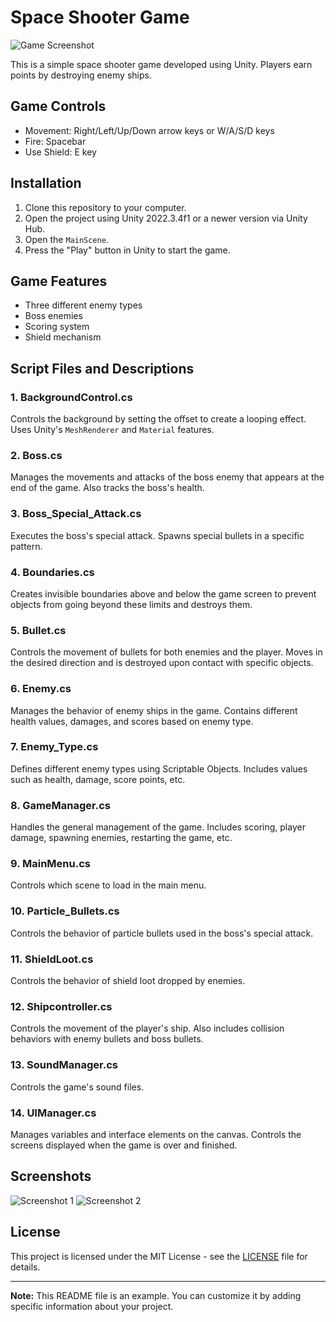 # Space Shooter Game

![Game Screenshot](screenshots/screenshot.png)

This is a simple space shooter game developed using Unity. Players earn points by destroying enemy ships.

## Game Controls

- Movement: Right/Left/Up/Down arrow keys or W/A/S/D keys
- Fire: Spacebar
- Use Shield: E key

## Installation

1. Clone this repository to your computer.
2. Open the project using Unity 2022.3.4f1 or a newer version via Unity Hub.
3. Open the `MainScene`.
4. Press the "Play" button in Unity to start the game.

## Game Features

- Three different enemy types
- Boss enemies
- Scoring system
- Shield mechanism

## Script Files and Descriptions

### 1. BackgroundControl.cs

Controls the background by setting the offset to create a looping effect. Uses Unity's `MeshRenderer` and `Material` features.

### 2. Boss.cs

Manages the movements and attacks of the boss enemy that appears at the end of the game. Also tracks the boss's health.

### 3. Boss_Special_Attack.cs

Executes the boss's special attack. Spawns special bullets in a specific pattern.

### 4. Boundaries.cs

Creates invisible boundaries above and below the game screen to prevent objects from going beyond these limits and destroys them.

### 5. Bullet.cs

Controls the movement of bullets for both enemies and the player. Moves in the desired direction and is destroyed upon contact with specific objects.

### 6. Enemy.cs

Manages the behavior of enemy ships in the game. Contains different health values, damages, and scores based on enemy type.

### 7. Enemy_Type.cs

Defines different enemy types using Scriptable Objects. Includes values such as health, damage, score points, etc.

### 8. GameManager.cs

Handles the general management of the game. Includes scoring, player damage, spawning enemies, restarting the game, etc.

### 9. MainMenu.cs

Controls which scene to load in the main menu.

### 10. Particle_Bullets.cs

Controls the behavior of particle bullets used in the boss's special attack.

### 11. ShieldLoot.cs

Controls the behavior of shield loot dropped by enemies.

### 12. Shipcontroller.cs

Controls the movement of the player's ship. Also includes collision behaviors with enemy bullets and boss bullets.

### 13. SoundManager.cs

Controls the game's sound files.

### 14. UIManager.cs

Manages variables and interface elements on the canvas. Controls the screens displayed when the game is over and finished.

## Screenshots

![Screenshot 1](screenshots/screenshot1.png)
![Screenshot 2](screenshots/screenshot2.png)

## License

This project is licensed under the MIT License - see the [LICENSE](LICENSE) file for details.

---

**Note:** This README file is an example. You can customize it by adding specific information about your project.
